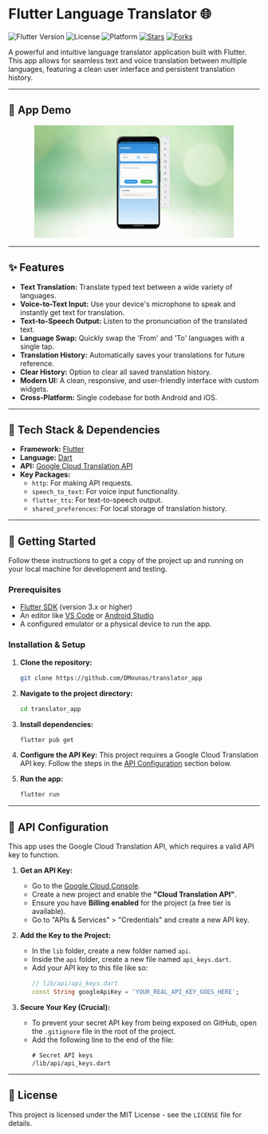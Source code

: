 # Flutter Language Translator 🌐

![Flutter Version](https://img.shields.io/badge/Flutter-3.x-blue?style=for-the-badge&logo=flutter)
![License](https://img.shields.io/badge/License-MIT-green?style=for-the-badge)
![Platform](https://img.shields.io/badge/Platform-Android%20%7C%20iOS-orange?style=for-the-badge)
[![Stars](https://img.shields.io/github/stars/DMounas/translator_app?style=for-the-badge&logo=github)](https://github.com/DMounas/translator_app/stargazers)
[![Forks](https://img.shields.io/github/forks/DMounas/translator_app?style=for-the-badge&logo=github)](https://github.com/DMounas/translator_app/network/members)

A powerful and intuitive language translator application built with Flutter. This app allows for seamless text and voice translation between multiple languages, featuring a clean user interface and persistent translation history.

---

## 📸 App Demo

<p align="center">
  <img src="language_translator_app.gif" width="400" alt="Translator App Demo">
</p>


---

## ✨ Features

-   **Text Translation:** Translate typed text between a wide variety of languages.
-   **Voice-to-Text Input:** Use your device's microphone to speak and instantly get text for translation.
-   **Text-to-Speech Output:** Listen to the pronunciation of the translated text.
-   **Language Swap:** Quickly swap the 'From' and 'To' languages with a single tap.
-   **Translation History:** Automatically saves your translations for future reference.
-   **Clear History:** Option to clear all saved translation history.
-   **Modern UI:** A clean, responsive, and user-friendly interface with custom widgets.
-   **Cross-Platform:** Single codebase for both Android and iOS.

---

## 🔧 Tech Stack & Dependencies

-   **Framework:** [Flutter](https://flutter.dev/)
-   **Language:** [Dart](https://dart.dev/)
-   **API:** [Google Cloud Translation API](https://cloud.google.com/translate)
-   **Key Packages:**
    -   `http`: For making API requests.
    -   `speech_to_text`: For voice input functionality.
    -   `flutter_tts`: For text-to-speech output.
    -   `shared_preferences`: For local storage of translation history.

---

## 🚀 Getting Started

Follow these instructions to get a copy of the project up and running on your local machine for development and testing.

### Prerequisites

-   [Flutter SDK](https://flutter.dev/docs/get-started/install) (version 3.x or higher)
-   An editor like [VS Code](https://code.visualstudio.com/) or [Android Studio](https://developer.android.com/studio)
-   A configured emulator or a physical device to run the app.

### Installation & Setup

1.  **Clone the repository:**
    ```bash
    git clone https://github.com/DMounas/translator_app
    ```

2.  **Navigate to the project directory:**
    ```bash
    cd translator_app
    ```

3.  **Install dependencies:**
    ```bash
    flutter pub get
    ```

4.  **Configure the API Key:**
    This project requires a Google Cloud Translation API key. Follow the steps in the [API Configuration](#-api-configuration) section below.

5.  **Run the app:**
    ```bash
    flutter run
    ```

---

## 🔑 API Configuration

This app uses the Google Cloud Translation API, which requires a valid API key to function.

1.  **Get an API Key:**
    -   Go to the [Google Cloud Console](https://console.cloud.google.com/).
    -   Create a new project and enable the **"Cloud Translation API"**.
    -   Ensure you have **Billing enabled** for the project (a free tier is available).
    -   Go to "APIs & Services" > "Credentials" and create a new API key.

2.  **Add the Key to the Project:**
    -   In the `lib` folder, create a new folder named `api`.
    -   Inside the `api` folder, create a new file named `api_keys.dart`.
    -   Add your API key to this file like so:
        ```dart
        // lib/api/api_keys.dart
        const String googleApiKey = 'YOUR_REAL_API_KEY_GOES_HERE';
        ```

3.  **Secure Your Key (Crucial):**
    -   To prevent your secret API key from being exposed on GitHub, open the `.gitignore` file in the root of the project.
    -   Add the following line to the end of the file:
        ```
        # Secret API keys
        /lib/api/api_keys.dart
        ```

---

## 📜 License

This project is licensed under the MIT License - see the `LICENSE` file for details.